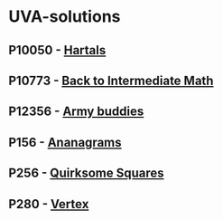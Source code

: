 # UVA-solutions

## P10050 - [Hartals](https://onlinejudge.org/index.php?option=com_onlinejudge&Itemid=8&category=24&page=show_problem&problem=991)

## P10773 - [Back to Intermediate Math](https://onlinejudge.org/index.php?option=com_onlinejudge&Itemid=8&category=24&page=show_problem&problem=1714)

## P12356 - [Army buddies](https://onlinejudge.org/external/123/12356.pdf)

## P156 - [Ananagrams](https://onlinejudge.org/external/1/156.pdf)

## P256 - [Quirksome Squares](https://onlinejudge.org/external/2/256.pdf)

## P280 - [Vertex](https://onlinejudge.org/external/2/280.pdf)
